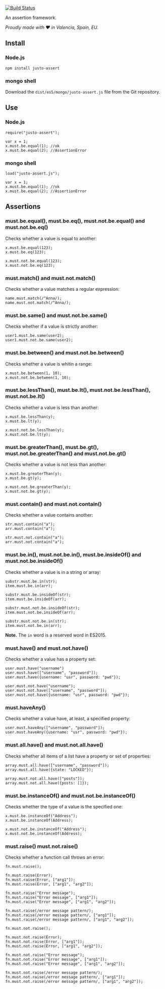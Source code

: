 [![Build Status](https://travis-ci.org/justojs/justo-assert.svg)](https://travis-ci.org/justojs/justo-assert)

An assertion framework.

*Proudly made with ♥ in Valencia, Spain, EU.*

## Install

### Node.js

`npm install justo-assert`

### mongo shell

Download the `dist/es5/mongo/justo-assert.js` file from the Git repository.

## Use

### Node.js

```
require("justo-assert");

var x = 1;
x.must.be.equal(1); //ok
x.must.be.equal(2); //AssertionError
```

### mongo shell

```
load("justo-assert.js");

var x = 1;
x.must.be.equal(1); //ok
x.must.be.equal(2); //AssertionError
```

## Assertions

### must.be.equal(), must.be.eq(), must.not.be.equal() and must.not.be.eq()

Checks whether a value is equal to another:

```
x.must.be.equal(123);
x.must.be.eq(123);

x.must.not.be.equal(123);
x.must.not.be.eq(123);
```

### must.match() and must.not.match()

Checks whether a value matches a regular expression:

```
name.must.match(/^Anna/);
name.must.not.match(/^Anna/);
```

### must.be.same() and must.not.be.same()

Checks whether if a value is strictly another:

```
user1.must.be.same(user2);
user1.must.not.be.same(user2);
```

### must.be.between() and must.not.be.between()

Checks whether a value is whitin a range:

```
x.must.be.between(1, 10);
x.must.not.be.between(1, 10);
```

### must.be.lessThan(), must.be.lt(), must.not.be.lessThan(), must.not.be.lt()

Checks whether a value is less than another:

```
x.must.be.lessThan(y);
x.must.be.lt(y);

x.must.not.be.lessThan(y);
x.must.not.be.lt(y);
```

### must.be.greaterThan(), must.be.gt(), must.not.be.greaterThan() and must.not.be.gt()

Checks whether a value is not less than another:

```
x.must.be.greaterThan(y);
x.must.be.gt(y);

x.must.not.be.greaterThan(y);
x.must.not.be.gt(y);
```

### must.contain() and must.not.contain()

Checks whether a value contains another:

```
str.must.contain("a");
arr.must.contain("a");

str.must.not.contain("a");
arr.must.not.contain("a");
```

### must.be.in(), must.not.be.in(), must.be.insideOf() and must.not.be.insideOf()

Checks whether a value is in a string or array:

```
substr.must.be.in(str);
item.must.be.in(arr);

substr.must.be.insideOf(str);
item.must.be.insideOf(arr);

substr.must.not.be.insideOf(str);
item.must.not.be.insideOf(arr);

substr.must.not.be.in(str);
item.must.not.be.in(arr);
```

**Note.** The `in` word is a reserved word in ES2015.

### must.have() and must.not.have()

Checks whether a value has a property set:

```
user.must.have("username")
user.must.have(["username", "password"]);
user.must.have({username: "usr", password: "pwd"});

user.must.not.have("username");
user.must.not.have(["username", "password"]);
user.must.not.have({username: "usr", password: "pwd"});
```

### must.haveAny()

Checks whether a value have, at least, a specified property:

```
user.must.haveAny(["username", "password"]);
user.must.haveAny({username: "usr", password: "pwd"});
```

### must.all.have() and must.not.all.have()

Checks whether all items of a list have a property or set of properties:

```
array.must.all.have(["username", "password"]);
array.must.all.have({state: "LOCKED"});

array.must.not.all.have(["posts"]);
array.must.not.all.have({posts: []});
```

### must.be.instanceOf() and must.not.be.instanceOf()

Checks whether the type of a value is the specified one:

```
x.must.be.instanceOf("Address");
x.must.be.instanceOf(Address);

x.must.not.be.instanceOf("Address");
x.must.not.be.instanceOf(Address);
```

### must.raise() must.not.raise()

Checks whether a function call throws an error:

```
fn.must.raise();

fn.must.raise(Error);
fn.must.raise(Error, ["arg1"]);
fn.must.raise(Error, ["arg1", "arg2"]);

fn.must.raise("Error message");
fn.must.raise("Error message", ["arg1"]);
fn.must.raise("Error message", ["arg1", "arg2"]);

fn.must.raise(/error message pattern/);
fn.must.raise(/error message pattern/, ["arg1"]);
fn.must.raise(/error message pattern/, ["arg1", "arg2"]);

fn.must.not.raise();

fn.must.not.raise(Error);
fn.must.not.raise(Error, ["arg1"]);
fn.must.not.raise(Error, ["arg1", "arg2"]);

fn.must.not.raise("Error message");
fn.must.not.raise("Error message", ["arg1"]);
fn.must.not.raise("Error message", ["arg1", "arg2"]);

fn.must.not.raise(/error message pattern/);
fn.must.not.raise(/error message pattern/, ["arg1"]);
fn.must.not.raise(/error message pattern/, ["arg1", "arg2"]);
```
